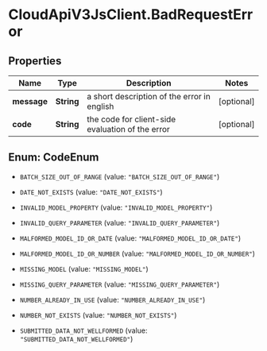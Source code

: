 # CloudApiV3JsClient.BadRequestError

## Properties
Name | Type | Description | Notes
------------ | ------------- | ------------- | -------------
**message** | **String** | a short description of the error in english | [optional] 
**code** | **String** | the code for client-side evaluation of the error | [optional] 


<a name="CodeEnum"></a>
## Enum: CodeEnum


* `BATCH_SIZE_OUT_OF_RANGE` (value: `"BATCH_SIZE_OUT_OF_RANGE"`)

* `DATE_NOT_EXISTS` (value: `"DATE_NOT_EXISTS"`)

* `INVALID_MODEL_PROPERTY` (value: `"INVALID_MODEL_PROPERTY"`)

* `INVALID_QUERY_PARAMETER` (value: `"INVALID_QUERY_PARAMETER"`)

* `MALFORMED_MODEL_ID_OR_DATE` (value: `"MALFORMED_MODEL_ID_OR_DATE"`)

* `MALFORMED_MODEL_ID_OR_NUMBER` (value: `"MALFORMED_MODEL_ID_OR_NUMBER"`)

* `MISSING_MODEL` (value: `"MISSING_MODEL"`)

* `MISSING_QUERY_PARAMETER` (value: `"MISSING_QUERY_PARAMETER"`)

* `NUMBER_ALREADY_IN_USE` (value: `"NUMBER_ALREADY_IN_USE"`)

* `NUMBER_NOT_EXISTS` (value: `"NUMBER_NOT_EXISTS"`)

* `SUBMITTED_DATA_NOT_WELLFORMED` (value: `"SUBMITTED_DATA_NOT_WELLFORMED"`)





